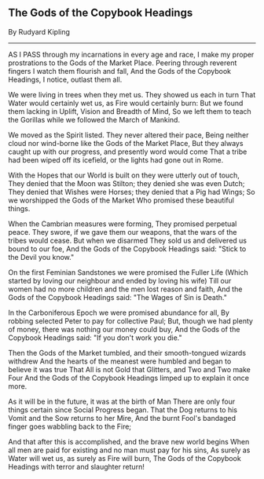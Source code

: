 ## The Gods of the Copybook Headings

By Rudyard Kipling

<hr>

AS I PASS through my incarnations in every age and race,
I make my proper prostrations to the Gods of the Market Place.
Peering through reverent fingers I watch them flourish and fall,
And the Gods of the Copybook Headings, I notice, outlast them all.

We were living in trees when they met us. They showed us each in turn
That Water would certainly wet us, as Fire would certainly burn:
But we found them lacking in Uplift, Vision and Breadth of Mind,
So we left them to teach the Gorillas while we followed the March of Mankind.

We moved as the Spirit listed. They never altered their pace,
Being neither cloud nor wind-borne like the Gods of the Market Place,
But they always caught up with our progress, and presently word would come
That a tribe had been wiped off its icefield, or the lights had gone out in Rome.

With the Hopes that our World is built on they were utterly out of touch,
They denied that the Moon was Stilton; they denied she was even Dutch;
They denied that Wishes were Horses; they denied that a Pig had Wings;
So we worshipped the Gods of the Market Who promised these beautiful things.

When the Cambrian measures were forming, They promised perpetual peace.
They swore, if we gave them our weapons, that the wars of the tribes would cease.
But when we disarmed They sold us and delivered us bound to our foe,
And the Gods of the Copybook Headings said: "Stick to the Devil you know."

On the first Feminian Sandstones we were promised the Fuller Life
(Which started by loving our neighbour and ended by loving his wife)
Till our women had no more children and the men lost reason and faith,
And the Gods of the Copybook Headings said: "The Wages of Sin is Death."

In the Carboniferous Epoch we were promised abundance for all,
By robbing selected Peter to pay for collective Paul;
But, though we had plenty of money, there was nothing our money could buy,
And the Gods of the Copybook Headings said: "If you don't work you die."

Then the Gods of the Market tumbled, and their smooth-tongued wizards withdrew
And the hearts of the meanest were humbled and began to believe it was true
That All is not Gold that Glitters, and Two and Two make Four
And the Gods of the Copybook Headings limped up to explain it once more.

As it will be in the future, it was at the birth of Man
There are only four things certain since Social Progress began.
That the Dog returns to his Vomit and the Sow returns to her Mire,
And the burnt Fool's bandaged finger goes wabbling back to the Fire;

And that after this is accomplished, and the brave new world begins
When all men are paid for existing and no man must pay for his sins,
As surely as Water will wet us, as surely as Fire will burn,
The Gods of the Copybook Headings with terror and slaughter return!
